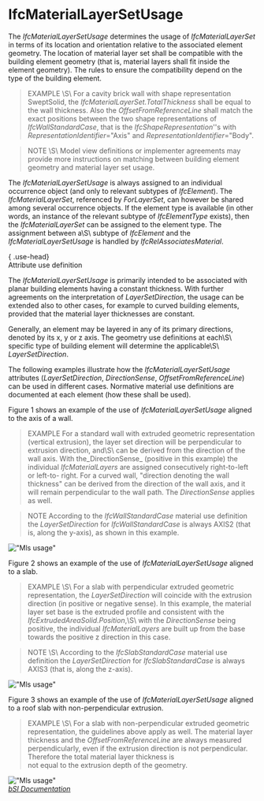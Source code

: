 IfcMaterialLayerSetUsage
========================
The _IfcMaterialLayerSetUsage_ determines the usage of _IfcMaterialLayerSet_
in terms of its location and orientation relative to the associated element
geometry. The location of material layer set shall be compatible with the
building element geometry (that is, material layers shall fit inside the
element geometry). The rules to ensure the compatibility depend on the type of
the building element.  
  
> EXAMPLE \S\ For a cavity brick wall with shape representation SweptSolid,
> the _IfcMaterialLayerSet.TotalThickness_ shall be equal to the wall
> thickness. Also the _OffsetFromReferenceLine_ shall match the exact
> positions between the two shape representations of _IfcWallStandardCase_,
> that is the _IfcShapeRepresentation_''s with
> _RepresentationIdentifier_="Axis" and _RepresentationIdentifier_="Body".  
  
> NOTE \S\ Model view definitions or implementer agreements may provide more
> instructions on matching between building element geometry and material
> layer set usage.  
  
The _IfcMaterialLayerSetUsage_ is always assigned to an individual occurrence
object (and only to relevant subtypes of _IfcElement_). The
_IfcMaterialLayerSet_, referenced by _ForLayerSet_, can however be shared
among several occurrence objects. If the element type is available (in other
words, an instance of the relevant subtype of _IfcElementType_ exists), then
the _IfcMaterialLayerSet_ can be assigned to the element type. The assignment
between a\S\ subtype of _IfcElement_ and the _IfcMaterialLayerSetUsage_ is
handled by _IfcRelAssociatesMaterial_.  
  
{ .use-head}  
Attribute use definition  
  
The _IfcMaterialLayerSetUsage_ is primarily intended to be associated with
planar building elements having a constant thickness. With further agreements
on the interpretation of _LayerSetDirection_, the usage can be extended also
to other cases, for example to curved building elements, provided that the
material layer thicknesses are constant.  
  
Generally, an element may be layered in any of its primary directions, denoted
by its x, y or z axis. The geometry use definitions at each\S\ specific type
of building element will determine the applicable\S\ _LayerSetDirection_.  
  
The following examples illustrate how the _IfcMaterialLayerSetUsage_
attributes (_LayerSetDirection_, _DirectionSense_, _OffsetFromReferenceLine_)
can be used in different cases. Normative material use definitions are
documented at each element (how these shall be used).  
  
Figure 1 shows an example of the use of _IfcMaterialLayerSetUsage_ aligned to
the axis of a wall.  
  
> EXAMPLE  For a standard wall with extruded geometric representation
> (vertical extrusion), the layer set direction will be perpendicular to
> extrusion direction, and\S\ can be derived from the direction of the wall
> axis. With the_DirectionSense_ (positive in this example) the individual
> _IfcMaterialLayers_ are assigned consecutively right-to-left or left-to-
> right. For a curved wall, "direction denoting the wall thickness" can be
> derived from the direction of the wall axis, and it will remain
> perpendicular to the wall path. The _DirectionSense_ applies as well.  
  
> NOTE  According to the _IfcWallStandardCase_ material use definition the
> _LayerSetDirection_ for _IfcWallStandardCase_ is always AXIS2 (that is,
> along the y-axis), as shown in this example.  
  
!["Mls usage"](figures/ifcmateriallayersetusage_wall-01.png "Figure 1 --
Material layer set usage for wall")  
  
Figure 2 shows an example of the use of _IfcMaterialLayerSetUsage_ aligned to
a slab.  
  
> EXAMPLE \S\ For a slab with perpendicular extruded geometric representation,
> the _LayerSetDirection_ will coincide with the extrusion direction (in
> positive or negative sense). In this example, the material layer set base is
> the extruded profile and consistent with the
> _IfcExtrudedAreaSolid.Position_,\S\ with the _DirectionSense_ being
> positive, the individual _IfcMaterialLayers_ are built up from the base
> towards the positive z direction in this case.  
  
> NOTE \S\ According to the _IfcSlabStandardCase_ material use definition the
> _LayerSetDirection_ for _IfcSlabStandardCase_ is always AXIS3 (that is,
> along the z-axis).  
  
!["Mls usage"](figures/ifcmateriallayersetusage_slab-01.png "Figure 2 --
Material layer set usage for slab")  
  
Figure 3 shows an example of the use of _IfcMaterialLayerSetUsage_ aligned to
a roof slab with non-perpendicular extrusion.  
  
> EXAMPLE \S\ For a slab with non-perpendicular extruded geometric
> representation, the guidelines above apply as well. The material layer
> thickness and the _OffsetFromReferenceLine_ are always measured  
perpendicularly, even if the extrusion direction is not perpendicular.
Therefore the total material layer thickness is  
not equal to the extrusion depth of the geometry.  
  
!["Mls usage"](figures/ifcmateriallayersetusage_roofslab-01.png "Figure 3 --
Material layer set usage for roof slab")  
[ _bSI
Documentation_](https://standards.buildingsmart.org/IFC/DEV/IFC4_2/FINAL/HTML/schema/ifcmaterialresource/lexical/ifcmateriallayersetusage.htm)



